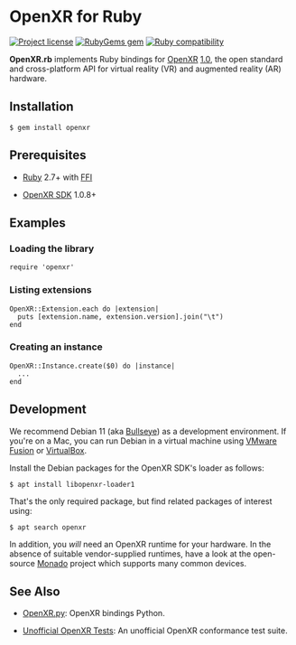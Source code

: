OpenXR for Ruby
===============

[![Project license](https://img.shields.io/badge/license-Public%20Domain-blue.svg)](https://unlicense.org)
[![RubyGems gem](https://img.shields.io/gem/v/openxr.svg)](https://rubygems.org/gems/openxr)
[![Ruby compatibility](https://img.shields.io/badge/ruby-2.7%2B-red)](https://rubygems.org/gems/openxr)

**OpenXR.rb** implements Ruby bindings for [OpenXR](https://www.khronos.org/openxr/)
[1.0](https://www.khronos.org/registry/OpenXR/specs/1.0/html/xrspec.html),
the open standard and cross-platform API for virtual reality (VR) and
augmented reality (AR) hardware.

Installation
------------

    $ gem install openxr

Prerequisites
-------------

- [Ruby](https://www.ruby-lang.org/en/) 2.7+
  with [FFI](https://github.com/ffi/ffi/wiki)

- [OpenXR SDK](https://github.com/KhronosGroup/OpenXR-SDK) 1.0.8+

Examples
--------

### Loading the library

    require 'openxr'

### Listing extensions

    OpenXR::Extension.each do |extension|
      puts [extension.name, extension.version].join("\t")
    end

### Creating an instance

    OpenXR::Instance.create($0) do |instance|
      ...
    end

Development
-----------

We recommend Debian 11 (aka [Bullseye](https://www.debian.org/releases/bullseye/))
as a development environment. If you're on a Mac, you can run Debian in a
virtual machine using [VMware Fusion](https://www.vmware.com/products/fusion.html)
or [VirtualBox](https://www.virtualbox.org).

Install the Debian packages for the OpenXR SDK's loader as follows:

    $ apt install libopenxr-loader1

That's the only required package, but find related packages of interest using:

    $ apt search openxr

In addition, you _will_ need an OpenXR runtime for your hardware. In the
absence of suitable vendor-supplied runtimes, have a look at the open-source
[Monado](https://monado.freedesktop.org) project which supports many common
devices.

See Also
--------

- [OpenXR.py](https://github.com/drypy/openxr.py): OpenXR bindings Python.

- [Unofficial OpenXR Tests](https://github.com/artob/openxr-rspec):
  An unofficial OpenXR conformance test suite.
